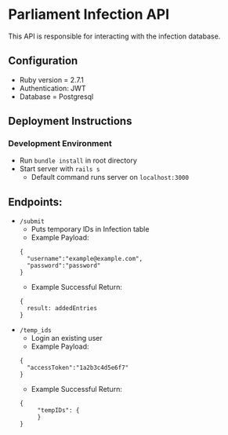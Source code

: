 # Parliament Infection API

This API is responsible for interacting with the infection database.

## Configuration

* Ruby version = 2.7.1
* Authentication: JWT
* Database = Postgresql

## Deployment Instructions
### Development Environment
- Run ``` bundle install ``` in root directory
- Start server with ``` rails s ```
     - Default command runs server on ```localhost:3000```

## Endpoints:
- ```/submit ```
    - Puts temporary IDs in Infection table
    - Example Payload: 
    ```
    { 
      "username":"example@example.com", 
      "password":"password" 
    }
    ```
    - Example Successful Return:
    ```
    {
      result: addedEntries
    }
    
- ```/temp_ids ```
    - Login an existing user
    - Example Payload: 
    ```
    { 
      "accessToken":"1a2b3c4d5e6f7"
    }
    ```
    - Example Successful Return:
    ```
    {
         "tempIDs": {
         }
    }
